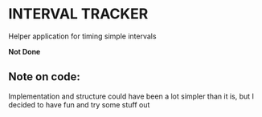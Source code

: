 # INTERVAL TRACKER 

Helper application for timing simple intervals 

__Not Done__



## Note on code: 
Implementation and structure could have been a lot simpler than it is, but I decided to have fun and try some stuff out 
